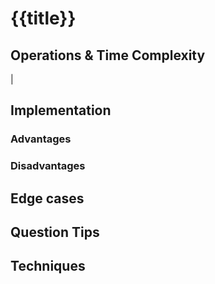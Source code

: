 # {{title}}

## Operations & Time Complexity

|

## Implementation

### Advantages

### Disadvantages

## Edge cases

## Question Tips

## Techniques
